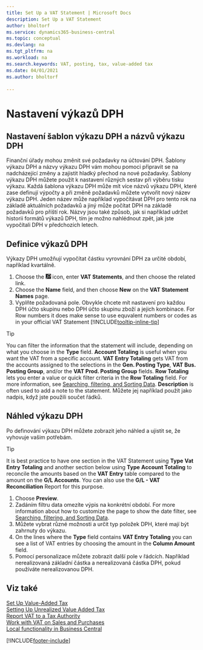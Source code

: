 ```yaml
---
title: Set Up a VAT Statement | Microsoft Docs
description: Set Up a VAT Statement
author: bholtorf
ms.service: dynamics365-business-central
ms.topic: conceptual
ms.devlang: na
ms.tgt_pltfrm: na
ms.workload: na
ms.search.keywords: VAT, posting, tax, value-added tax
ms.date: 04/01/2021
ms.author: bholtorf

---
```

# Nastavení výkazů DPH

## Nastavení šablon výkazu DPH a názvů výkazu DPH
Finanční úřady mohou změnit své požadavky na účtování DPH. Šablony výkazu DPH a názvy výkazu DPH vám mohou pomoci připravit se na nadcházející změny a zajistit hladký přechod na nové požadavky. Šablony výkazu DPH můžete použít k nastavení různých sestav při výběru tisku výkazu. Každá šablona výkazu DPH může mít více názvů výkazu DPH, které zase definují výpočty a při změně požadavků můžete vytvořit nový název výkazu DPH. Jeden název může například vypočítávat DPH pro tento rok na základě aktuálních požadavků a jiný může počítat DPH na základě požadavků pro příští rok. Názvy jsou také způsob, jak si například udržet historii formátů výkazů DPH, tím je možno nahlédnout zpět, jak jste vypočítali DPH v předchozích letech.

## Definice výkazů DPH
Výkazy DPH umožňují vypočítat částku vyrovnání DPH za určité období, například kvartálně.

1. Choose the ![Lightbulb that opens the Tell Me feature](media/ui-search/search_small.png "Tell me what you want to do") icon, enter **VAT Statements**, and then choose the related link.
2. Choose the **Name** field, and then choose **New** on the **VAT Statement Names** page.
3. Vyplňte požadovaná pole. Obvykle chcete mít nastavení pro každou DPH účto skupinu nebo  DPH účto skupinu zboží a jejich kombinace. For Row numbers it does make sense to use equvalent numbers or codes as in your official VAT Statement [!INCLUDE[tooltip-inline-tip](includes/tooltip-inline-tip_md.md)]


> [!Tip]
> You can filter the information that the statement will include, depending on what you choose in the **Type** field. **Account Totaling** is useful when you want the VAT from a specific account.
> **VAT Entry Totaling** gets VAT from the accounts assigned to the selections in the **Gen. Posting Type**, **VAT Bus. Posting Group**, and/or the **VAT Prod. Posting Group** fields. **Row Totaling** lets you enter a value or quick filter criteria in the **Row Totaling** field. For more information, see [Searching, filtering, and Sorting Data](ui-enter-criteria-filters.md). **Description** is often used to add a note to the statement. Můžete jej například použít jako nadpis, když jste použili součet řádků.

## Náhled výkazu DPH
Po definování výkazu DPH můžete zobrazit jeho náhled a ujistit se, že vyhovuje vašim potřebám.
> [!Tip]
> It is best practice to have one section in the VAT Statement using **Type** **Vat Entry Totaling** and another section below using **Type** **Account Totaling** to reconcile the amounts based on the **VAT Entry** table compared to the amount on the **G/L Accounts**. You can also use the **G/L - VAT Reconciliation** Report for this purpose.

1. Choose **Preview**.
2. Zadáním filtru data omezíte výpis na konkrétní období. For more information about how to customize the page to show the date filter, see [Searching, filtering, and Sorting Data](ui-enter-criteria-filters.md).
3. Můžete vybrat různé možnosti a určit typ položek DPH, které mají být zahrnuty do výkazu.
4. On the lines where the **Type** field contains **VAT Entry Totaling** you can see a list of VAT entries by choosing the amount in the **Column Amount** field.
5. Pomocí personalizace můžete zobrazit další pole v řádcích. Například nerealizovaná základní částka a nerealizovaná částka DPH, pokud používáte nerealizovanou DPH.

## Viz také
[Set Up Value-Added Tax](finance-setup-vat.md)  
[Setting Up Unrealized Value Added Tax](finance-setup-unrealized-vat.md)      
[Report VAT to a Tax Authority](finance-how-report-vat.md)  
[Work with VAT on Sales and Purchases](finance-work-with-vat.md)  
[Local functionality in Business Central](about-localization.md)


[!INCLUDE[footer-include](includes/footer-banner.md)]